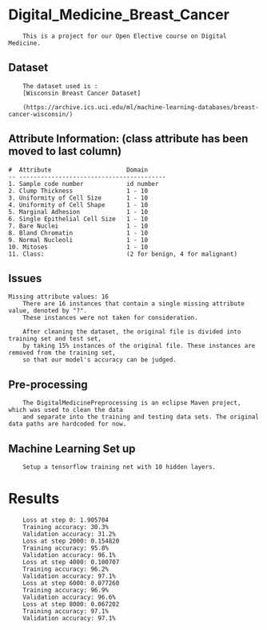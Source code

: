 # Digital_Medicine_Breast_Cancer

        This is a project for our Open Elective course on Digital Medicine. 

## Dataset

        The dataset used is :
        [Wisconsin Breast Cancer Dataset]
        
        (https://archive.ics.uci.edu/ml/machine-learning-databases/breast-cancer-wisconsin/)


## Attribute Information: (class attribute has been moved to last column)

    #  Attribute                     Domain
    -- -----------------------------------------
    1. Sample code number            id number
    2. Clump Thickness               1 - 10
    3. Uniformity of Cell Size       1 - 10
    4. Uniformity of Cell Shape      1 - 10
    5. Marginal Adhesion             1 - 10
    6. Single Epithelial Cell Size   1 - 10
    7. Bare Nuclei                   1 - 10
    8. Bland Chromatin               1 - 10
    9. Normal Nucleoli               1 - 10
    10. Mitoses                      1 - 10
    11. Class:                       (2 for benign, 4 for malignant)


## Issues
    Missing attribute values: 16
        There are 16 instances that contain a single missing attribute value, denoted by "?". 
        These instances were not taken for consideration.

        After cleaning the dataset, the original file is divided into training set and test set, 
        by taking 15% instances of the original file. These instances are removed from the training set, 
        so that our model's accuracy can be judged.

## Pre-processing
        The DigitalMedicinePreprocessing is an eclipse Maven project, which was used to clean the data
        and separate into the training and testing data sets. The original data paths are hardcoded for now.

## Machine Learning Set up
        Setup a tensorflow training net with 10 hidden layers.


# Results
        Loss at step 0: 1.905704
        Training accuracy: 30.3%
        Validation accuracy: 31.2%
        Loss at step 2000: 0.154820
        Training accuracy: 95.8%
        Validation accuracy: 96.1%
        Loss at step 4000: 0.100707
        Training accuracy: 96.2%
        Validation accuracy: 97.1%
        Loss at step 6000: 0.077260
        Training accuracy: 96.9%
        Validation accuracy: 96.6%
        Loss at step 8000: 0.067202
        Training accuracy: 97.1%
        Validation accuracy: 97.1%